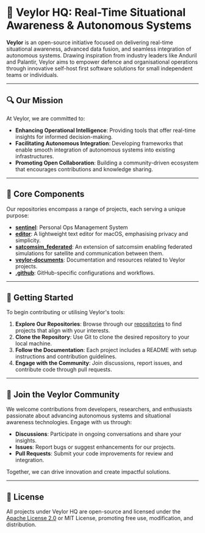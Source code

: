 # 🧭 Veylor HQ: Real-Time Situational Awareness & Autonomous Systems

**Veylor** is an open-source initiative focused on delivering real-time situational awareness, advanced data fusion, and seamless integration of autonomous systems. Drawing inspiration from industry leaders like Anduril and Palantir, Veylor aims to empower defence and organisational operations through innovative self-host first software solutions for small independent teams or individuals.

---

## 🔍 Our Mission

At Veylor, we are committed to:

- **Enhancing Operational Intelligence**: Providing tools that offer real-time insights for informed decision-making.
- **Facilitating Autonomous Integration**: Developing frameworks that enable smooth integration of autonomous systems into existing infrastructures.
- **Promoting Open Collaboration**: Building a community-driven ecosystem that encourages contributions and knowledge sharing.

---

## 🧩 Core Components

Our repositories encompass a range of projects, each serving a unique purpose:
- **[sentinel](https://github.com/veylor-hq/sentinel)**: Personal Ops Management System
- **[editor](https://github.com/veylor-hq/editor)**: A lightweight text editor for macOS, emphasising privacy and simplicity.
- **[satcomsim_federated](https://github.com/veylor-hq/satcomsim_federated)**: An extension of satcomsim enabling federated simulations for satellite and communication between them.
- **[veylor-documents](https://github.com/veylor-hq/veylor-documents)**: Documentation and resources related to Veylor projects.
- **[.github](https://github.com/veylor-hq/.github)**: GitHub-specific configurations and workflows.

---

## 🚀 Getting Started

To begin contributing or utilising Veylor's tools:

1. **Explore Our Repositories**: Browse through our [repositories](https://github.com/orgs/veylor-hq/repositories) to find projects that align with your interests.
2. **Clone the Repository**: Use Git to clone the desired repository to your local machine.
3. **Follow the Documentation**: Each project includes a README with setup instructions and contribution guidelines.
4. **Engage with the Community**: Join discussions, report issues, and contribute code through pull requests.

---

## 🤝 Join the Veylor Community

We welcome contributions from developers, researchers, and enthusiasts passionate about advancing autonomous systems and situational awareness technologies. Engage with us through:

- **Discussions**: Participate in ongoing conversations and share your insights.
- **Issues**: Report bugs or suggest enhancements for our projects.
- **Pull Requests**: Submit your code improvements for review and integration.

Together, we can drive innovation and create impactful solutions.

---

## 📄 License

All projects under Veylor HQ are open-source and licensed under the [Apache License 2.0](https://opensource.org/licenses/Apache-2.0) or MIT License, promoting free use, modification, and distribution.
